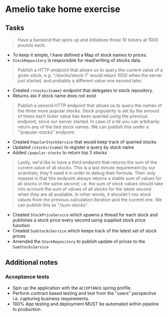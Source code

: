# Amelio take home exercise

## Tasks

> Have a backend that spins up and initialises those 10 tickers at 1000 pounds each.

- To keep it simple, I have defined a Map of stock names to prices. 
- `StockRepository` is responsible for read/writing of stocks data.

> Publish a HTTP endpoint that allows us to query the current value of a given stock, e.g. "/stocks/stock-1" would return 1000 when the server just started, and probably a different value one second later.
- Created `/stocks/{name}` endpoint that delegates to stock repository.
- Returns `404` if stock name does not exist

> Publish a second HTTP endpoint that allows us to query the names of the three more popular stocks. Stock popularity is set by the amount of times each ticker value has been queried using the previous endpoint, since our server started. In case of a tie you can arbitrarily return any of the tied stock names. We can publish this under a "/popular-stocks" endpoint. 
- Created `PopularStockService` that would keep track of queried stocks
- Updated `/stocks/{name}` to register a query by stock name
- Added `/popular-stocks` to return top 3 stocks

> Lastly, we'd like to have a third endpoint that returns the sum of the current value of all stocks. This is a last minute requirement by our scientists; they'll need it in order to debug their formula. Their only request is that this endpoint always returns a stable sum of values for all stocks in the same second; i.e. the sum of stock values should take into account the sum of values of all stocks for the latest second when they are all available. In other words, it shouldn't mix stock values from the previous calculation iteration and the current one. We can publish this as "/sum-stocks".
- Created `StockPriceService` which spawns a thread for each stock and publishes a stock price every second using supplied stock price function
- Created `SumStocksService` which keeps track of the latest set of stock prices
- Amended the `StockRepository` to publish update of prices to the `SumStocksService`

## Additional notes

### Acceptance tests

- Spin up the application with the `ACCEPTANCE` spring profile.
- Perform contract based testing and test from the "users" perspective i.e. capturing business requirements.
- 100% App testing and deployment MUST be automated within pipeline to production.
